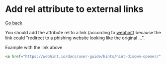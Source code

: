 # Add rel attribute to external links

[Go back](../index.md#websites-improvements-summary)

You should add the attribute rel to a link
(according to [webhint](https://webhint.io/docs/user-guide/hints/hint-disown-opener/))
because the link could "redirect to a phishing website looking
like the original ...".

Example with the link above

```html
<a href="https://webhint.io/docs/user-guide/hints/hint-disown-opener/" target="_blank" rel="noopener noreferrer">webhint</a>
```